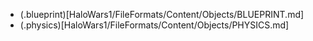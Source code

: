 
* (.blueprint)[HaloWars1/FileFormats/Content/Objects/BLUEPRINT.md]
* (.physics)[HaloWars1/FileFormats/Content/Objects/PHYSICS.md]

